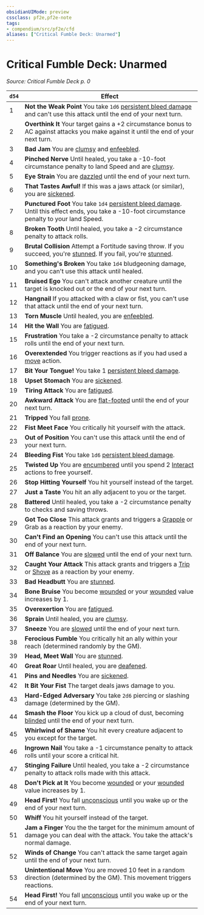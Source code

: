 ```yaml
---
obsidianUIMode: preview
cssclass: pf2e,pf2e-note
tags:
- compendium/src/pf2e/cfd
aliases: ["Critical Fumble Deck: Unarmed"]
---
```

# Critical Fumble Deck: Unarmed  
*Source: Critical Fumble Deck p. 0*  

| `d54` | Effect |
|-------|--------|
| 1 | **Not the Weak Point** You take `1d6` [persistent bleed damage](conditions.md#Persistent%20Damage) and can't use this attack until the end of your next turn. |
| 2 | **Overthink It** Your target gains a +2 circumstance bonus to AC against attacks you make against it until the end of your next turn. |
| 3 | **Bad Jam** You are [clumsy](conditions.md#Clumsy) and [enfeebled](conditions.md#Enfeebled). |
| 4 | **Pinched Nerve** Until healed, you take a -10-foot circumstance penalty to land Speed and are [clumsy](conditions.md#Clumsy). |
| 5 | **Eye Strain** You are [dazzled](conditions.md#Dazzled) until the end of your next turn. |
| 6 | **That Tastes Awful!** If this was a jaws attack (or similar), you are [sickened](conditions.md#Sickened). |
| 7 | **Punctured Foot** You take `1d4` [persistent bleed damage](conditions.md#Persistent%20Damage). Until this effect ends, you take a -10-foot circumstance penalty to your land Speed. |
| 8 | **Broken Tooth** Until healed, you take a -2 circumstance penalty to attack rolls. |
| 9 | **Brutal Collision** Attempt a Fortitude saving throw. If you succeed, you're [stunned](conditions.md#Stunned). If you fail, you're [stunned](conditions.md#Stunned). |
| 10 | **Something's Broken** You take `1d4` bludgeoning damage, and you can't use this attack until healed. |
| 11 | **Bruised Ego** You can't attack another creature until the target is knocked out or the end of your next turn. |
| 12 | **Hangnail** If you attacked with a claw or fist, you can't use that attack until the end of your next turn. |
| 13 | **Torn Muscle** Until healed, you are [enfeebled](conditions.md#Enfeebled). |
| 14 | **Hit the Wall** You are [fatigued](conditions.md#Fatigued). |
| 15 | **Frustration** You take a -2 circumstance penalty to attack rolls until the end of your next turn. |
| 16 | **Overextended** You trigger reactions as if you had used a [move](move.md "Move Combat Trait") action. |
| 17 | **Bit Your Tongue!** You take 1 [persistent bleed damage](conditions.md#Persistent%20Damage). |
| 18 | **Upset Stomach** You are [sickened](conditions.md#Sickened). |
| 19 | **Tiring Attack** You are [fatigued](conditions.md#Fatigued). |
| 20 | **Awkward Attack** You are [flat-footed](conditions.md#Flat-footed) until the end of your next turn. |
| 21 | **Tripped** You fall [prone](conditions.md#Prone). |
| 22 | **Fist Meet Face** You critically hit yourself with the attack. |
| 23 | **Out of Position** You can't use this attack until the end of your next turn. |
| 24 | **Bleeding Fist** You take `1d6` [persistent bleed damage](conditions.md#Persistent%20Damage). |
| 25 | **Twisted Up** You are [encumbered](conditions.md#Encumbered) until you spend 2 [Interact](interact.md) actions to free yourself. |
| 26 | **Stop Hitting Yourself** You hit yourself instead of the target. |
| 27 | **Just a Taste** You hit an ally adjacent to you or the target. |
| 28 | **Battered** Until healed, you take a -2 circumstance penalty to checks and saving throws. |
| 29 | **Got Too Close** This attack grants and triggers a [Grapple](Reference/Rules/Actions/grapple.md) or Grab as a reaction by your enemy. |
| 30 | **Can't Find an Opening** You can't use this attack until the end of your next turn. |
| 31 | **Off Balance** You are [slowed](conditions.md#Slowed) until the end of your next turn. |
| 32 | **Caught Your Attack** This attack grants and triggers a [Trip](Reference/Rules/Actions/trip.md) or [Shove](Reference/Rules/Actions/shove.md) as a reaction by your enemy. |
| 33 | **Bad Headbutt** You are [stunned](conditions.md#Stunned). |
| 34 | **Bone Bruise** You become [wounded](conditions.md#Wounded) or your [wounded](conditions.md#Wounded) value increases by 1. |
| 35 | **Overexertion** You are [fatigued](conditions.md#Fatigued). |
| 36 | **Sprain** Until healed, you are [clumsy](conditions.md#Clumsy). |
| 37 | **Sneeze** You are [slowed](conditions.md#Slowed) until the end of your next turn. |
| 38 | **Ferocious Fumble** You critically hit an ally within your reach (determined randomly by the GM). |
| 39 | **Head, Meet Wall** You are [stunned](conditions.md#Stunned). |
| 40 | **Great Roar** Until healed, you are [deafened](conditions.md#Deafened). |
| 41 | **Pins and Needles** You are [sickened](conditions.md#Sickened). |
| 42 | **It Bit Your Fist** The target deals jaws damage to you. |
| 43 | **Hard-Edged Adversary** You take `2d6` piercing or slashing damage (determined by the GM). |
| 44 | **Smash the Floor** You kick up a cloud of dust, becoming [blinded](conditions.md#Blinded) until the end of your next turn. |
| 45 | **Whirlwind of Shame** You hit every creature adjacent to you except for the target. |
| 46 | **Ingrown Nail** You take a -1 circumstance penalty to attack rolls until your score a critical hit. |
| 47 | **Stinging Failure** Until healed, you take a -2 circumstance penalty to attack rolls made with this attack. |
| 48 | **Don't Pick at It** You become [wounded](conditions.md#Wounded) or your [wounded](conditions.md#Wounded) value increases by 1. |
| 49 | **Head First!** You fall [unconscious](conditions.md#Unconscious) until you wake up or the end of your next turn. |
| 50 | **Whiff** You hit yourself instead of the target. |
| 51 | **Jam a Finger** You the the target for the minimum amount of damage you can deal with the attack. You take the attack's normal damage. |
| 52 | **Winds of Change** You can't attack the same target again until the end of your next turn. |
| 53 | **Unintentional Move** You are moved 10 feet in a random direction (determined by the GM). This movement triggers reactions. |
| 54 | **Head First!** You fall [unconscious](conditions.md#Unconscious) until you wake up or the end of your next turn. |
